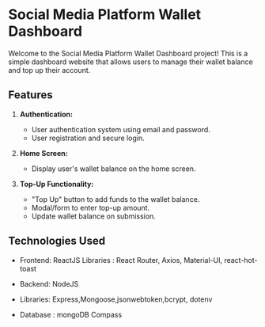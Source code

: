 # Social Media Platform Wallet Dashboard

Welcome to the Social Media Platform Wallet Dashboard project! This is a simple dashboard website that allows users to manage their wallet balance and top up their account.

## Features

1. **Authentication:**
   - User authentication system using email and password.
   - User registration and secure login.

2. **Home Screen:**
   - Display user's wallet balance on the home screen.

3. **Top-Up Functionality:**
   - "Top Up" button to add funds to the wallet balance.
   - Modal/form to enter top-up amount.
   - Update wallet balance on submission.

## Technologies Used

- Frontend: ReactJS
  Libraries : React Router, Axios, Material-UI, react-hot-toast

- Backend: NodeJS
- Libraries: Express,Mongoose,jsonwebtoken,bcrypt, dotenv

- Database : mongoDB Compass
